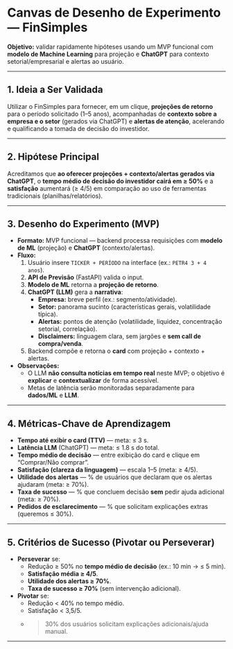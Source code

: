 # Canvas de Desenho de Experimento — FinSimples

**Objetivo:** validar rapidamente hipóteses usando um MVP funcional com **modelo de Machine Learning** para projeção e **ChatGPT** para contexto setorial/empresarial e alertas ao usuário.

---

## 1. Ideia a Ser Validada
Utilizar o FinSimples para fornecer, em um clique, **projeções de retorno** para o período solicitado (1–5 anos), acompanhadas de **contexto sobre a empresa e o setor** (gerados via ChatGPT) e **alertas de atenção**, acelerando e qualificando a tomada de decisão do investidor.

---

## 2. Hipótese Principal
Acreditamos que **ao oferecer projeções + contexto/alertas gerados via ChatGPT**, o **tempo médio de decisão do investidor cairá em ≥ 50%** e a **satisfação** aumentará (≥ 4/5) em comparação ao uso de ferramentas tradicionais (planilhas/relatórios).

---

## 3. Desenho do Experimento (MVP)
- **Formato:** MVP funcional — backend processa requisições com **modelo de ML** (projeção) e **ChatGPT** (contexto/alertas).
- **Fluxo:**
  1. Usuário insere `TICKER + PERÍODO` na interface (ex.: `PETR4 3 + 4 anos`).
  2. **API de Previsão** (FastAPI) valida o input.
  3. **Modelo de ML** retorna a **projeção de retorno**.
  4. **ChatGPT (LLM)** gera a **narrativa**:
     - **Empresa:** breve perfil (ex.: segmento/atividade).
     - **Setor:** panorama sucinto (características gerais, volatilidade típica).
     - **Alertas:** pontos de atenção (volatilidade, liquidez, concentração setorial, correlação).
     - **Disclaimers:** linguagem clara, sem jargões e **sem call de compra/venda**.
  5. Backend compõe e retorna o **card** com projeção + contexto + alertas.
- **Observações:**
  - O LLM **não consulta notícias em tempo real** neste MVP; o objetivo é **explicar** e **contextualizar** de forma acessível.
  - Metas de latência serão monitoradas separadamente para **dados/ML** e **LLM**.

---

## 4. Métricas-Chave de Aprendizagem
- **Tempo até exibir o card (TTV)** — meta: ≤ 3 s.
- **Latência LLM** (ChatGPT) — meta: ≤ 1.8 s do total.
- **Tempo médio de decisão** — entre exibição do card e clique em “Comprar/Não comprar”.
- **Satisfação (clareza da linguagem)** — escala 1–5 (meta: ≥ 4/5).
- **Utilidade dos alertas** — % de usuários que declaram que os alertas ajudaram (meta: ≥ 70%).
- **Taxa de sucesso** — % que concluem decisão **sem** pedir ajuda adicional (meta: ≥ 70%).
- **Pedidos de esclarecimento** — % que solicitam explicações extras (queremos ≤ 30%).

---

## 5. Critérios de Sucesso (Pivotar ou Perseverar)
- **Perseverar** se:
  - Redução ≥ 50% no **tempo médio de decisão** (ex.: 10 min → ≤ 5 min).
  - **Satisfação média ≥ 4/5**.
  - **Utilidade dos alertas ≥ 70%**.
  - **Taxa de sucesso ≥ 70%** (sem intervenção adicional).
- **Pivotar** se:
  - Redução < 40% no tempo médio.
  - Satisfação < 3,5/5.
  - > 30% dos usuários solicitam explicações adicionais/ajuda manual.

---

